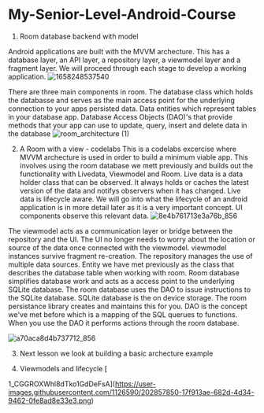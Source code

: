 # My-Senior-Level-Android-Course
1. Room database backend with model

Android applications are built with the MVVM archecture. This has a database layer, an API layer, a repository layer, a viewmodel layer and a fragment layer. We will proceed through each stage to develop a working application. 
![1658248537540](https://user-images.githubusercontent.com/1126590/202853062-6f5577f3-de44-435f-b1b8-a004da45ddb3.jpeg)

There are three main components in room. The database class which holds the databasse and serves as the main access point for the underlying connection to your apps persisted data. Data entities which represent tables in your database app. Database Access Objects (DAO)'s that provide methods that your app can use to update, query, insert and delete data in the database
![room_architecture (1)](https://user-images.githubusercontent.com/1126590/202853503-699be6e4-d9ca-45be-a9e1-10627f8795f1.png)

2. A Room with a view - codelabs
This is a codelabs excercise where MVVM archecture is used in order to build a minimum viable app. This involves using the room database we mett previously and builds out the functionality with Livedata, Viewmodel and Room. Live data is a data holder class that can be observed. It always holds or caches the latest version of the data and notifys observers when it has changed. Live data is lifecycle aware. We will go into what the lifecycle of an android application is in more detail later as it is a very important concept. UI components observe this relevant data. 
![8e4b761713e3a76b_856](https://user-images.githubusercontent.com/1126590/202856089-e0bd1e67-a7a7-466c-aa2b-7d8fa6a0638d.png)

The viewmodel acts as a communication layer or bridge between the repository and the UI. The UI no longer needs to worry about the location or source of the data once connected with the viewmodel. viewmodel instances survive fragment re-creation. The repository manages the use of multiple data sources. Entity we have met previously as the class that describes the database table when working with room. Room database simplifies database work and acts as a access point to the underlying SQLite database. The room database uses the DAO to issue instructions to the SQLite database. SQLite database is the on device storage. The room persistance library creates and maintains this for you. DAO is the concept we've met before which is a mapping of the SQL querues to functions. When you use the DAO it performs actions through the room database. 

![a70aca8d4b737712_856](https://user-images.githubusercontent.com/1126590/202856595-29c26150-902b-4338-bb07-932ca484063f.png)

3. Next lesson we look at building a basic archecture example
[
](https://github.com/android/architecture-components-samples/tree/master/BasicSample)

4. Viewmodels and lifecycle
[
](https://medium.com/androiddevelopers/viewmodels-a-simple-example-ed5ac416317e)[

1_CGGROXWhl8dTko1GdDeFsA](https://user-images.githubusercontent.com/1126590/202857850-17f913ae-682d-4d34-9462-0fe8ad8e33e3.png)
